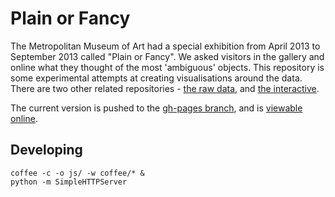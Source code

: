 # Plain or Fancy

  The Metropolitan Museum of Art had a special exhibition from April 2013 to September 2013 called "Plain or Fancy". We asked visitors in the gallery and online what they thought of the most 'ambiguous' objects. This repository is some experimental attempts at creating visualisations around the data. There are two other related repositories - [the raw data](http://github.com/metmuseum-medialab/plainorfancy-data), and [the interactive](http://github.com/metmuseum-medialab/plainorfancy).

  The current version is pushed to the [gh-pages branch](http://github.com/metmuseum-medialab/plainorfancy-visualisations#gh-pages), and is [viewable online](http://metmuseum-medialab.github.io/plainorfancy-visualisations).

## Developing

    coffee -c -o js/ -w coffee/* &
    python -m SimpleHTTPServer